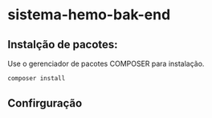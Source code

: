 # sistema-hemo-bak-end

## Instalção de pacotes:

Use o gerenciador de pacotes COMPOSER para instalação.

```bash
composer install
```
## Confirguração
